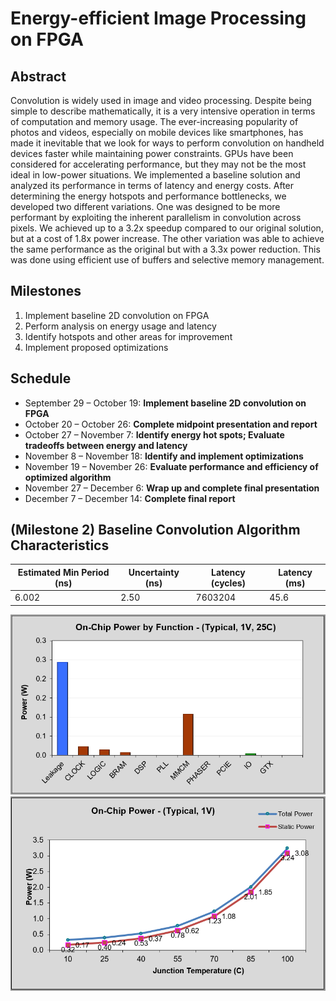# Energy-efficient Image Processing on FPGA

## Abstract
Convolution is widely used in image and video processing. Despite being simple to describe mathematically, it is a very intensive operation in terms of computation and memory usage. The ever-increasing popularity of photos and videos, especially on mobile devices like smartphones, has made it inevitable that we look for ways to perform convolution on handheld devices faster while maintaining power constraints. GPUs have been considered for accelerating performance, but they may not be the most ideal in low-power situations. We implemented a baseline solution and analyzed its performance in terms of latency and energy costs. After determining the energy hotspots and performance bottlenecks, we developed two different variations. One was designed to be more performant by exploiting the inherent parallelism in convolution across pixels. We achieved up to a 3.2x speedup compared to our original solution, but at a cost of 1.8x power increase. The other variation was able to achieve the same performance as the original but with a 3.3x power reduction. This was done using efficient use of buffers and selective memory management.

## Milestones 
1. Implement baseline 2D convolution on FPGA
2. Perform analysis on energy usage and latency
3. Identify hotspots and other areas for improvement
4. Implement proposed optimizations

## Schedule
* September 29 – October 19: **Implement baseline 2D convolution on FPGA**
* October 20 – October 26: **Complete midpoint presentation and report**
* October 27 – November 7: **Identify energy hot spots; Evaluate tradeoffs between energy and latency**
* November 8 – November 18: **Identify and implement optimizations**
* November 19 – November 26: **Evaluate performance and efficiency of optimized algorithm**
* November 27 – December 6: **Wrap up and complete final presentation**
* December 7 – December 14: **Complete final report**

## (Milestone 2) Baseline Convolution Algorithm Characteristics
|Estimated Min Period (ns)|Uncertainty (ns)|Latency (cycles)|Latency (ms)|
|---|---|---|---|
|6.002|2.50|7603204|45.6|

![alt text](https://github.com/sandybisaria/743castle/blob/master/baseline/onchippowerbyfunction.PNG)
![alt text](https://github.com/sandybisaria/743castle/blob/master/baseline/onchippowertypical.PNG)
